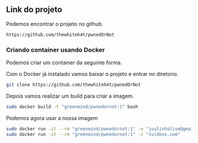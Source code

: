 ## Link do projeto
Podemos encontrar o projeto no github.
```sh
https://github.com/thewhiteh4t/pwnedOrNot
```

### Criando container usando Docker
Podemos criar um container da seguinte forma.

Com o Docker já instalado vamos baixar o projeto e entrar no diretorio.
```sh
git clone https://github.com/thewhiteh4t/pwnedOrNot
```

Depois vamos realizar um build para criar a imagem.
```sh
sudo docker build -t "greenmind/pwnedornot:1" bash
```

Podemos agora usar a nossa imagem
```sh
sudo docker run -it --rm "greenmind/pwnedornot:1" -e "juulinholive@gmail.com"
sudo docker run -it --rm "greenmind/pwnedornot:1" -c "xvideos.com"
```